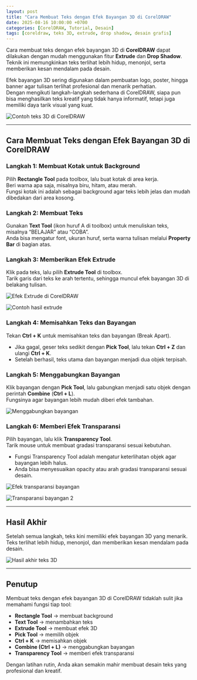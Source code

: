 ```yaml
---
layout: post
title: "Cara Membuat Teks dengan Efek Bayangan 3D di CorelDRAW"
date: 2025-08-16 10:00:00 +0700
categories: [CorelDRAW, Tutorial, Desain]
tags: [coreldraw, teks 3D, extrude, drop shadow, desain grafis]
---
```


Cara membuat teks dengan efek bayangan 3D di **CorelDRAW** dapat dilakukan dengan mudah menggunakan fitur **Extrude** dan **Drop Shadow**.  
Teknik ini memungkinkan teks terlihat lebih hidup, menonjol, serta memberikan kesan mendalam pada desain.  

Efek bayangan 3D sering digunakan dalam pembuatan logo, poster, hingga banner agar tulisan terlihat profesional dan menarik perhatian.  
Dengan mengikuti langkah-langkah sederhana di CorelDRAW, siapa pun bisa menghasilkan teks kreatif yang tidak hanya informatif, tetapi juga memiliki daya tarik visual yang kuat.  

![Contoh teks 3D di CorelDRAW](https://blogger.googleusercontent.com/img/a/AVvXsEgtAD3r0wxWdNfnT1x6tapkfdzVmPhMtMrBswGsUbUVU6xl48lg4EkLfgkE_3hhc8cURzw0IbPYGFZZ-RsWSrg9OZ2fIo2MM_XUr2uQAvovlL_cjtj_whKcg2pvEOwbZIIBlzDZEGn5y1Yz4-DYY5z2rC3SF6WJcvk2F3xpoowsDXGPaAdfOuJoH4GtFuyg)

---

## Cara Membuat Teks dengan Efek Bayangan 3D di CorelDRAW

### Langkah 1: Membuat Kotak untuk Background
Pilih **Rectangle Tool** pada toolbox, lalu buat kotak di area kerja.  
Beri warna apa saja, misalnya biru, hitam, atau merah.  
Fungsi kotak ini adalah sebagai background agar teks lebih jelas dan mudah dibedakan dari area kosong.

### Langkah 2: Membuat Teks
Gunakan **Text Tool** (ikon huruf A di toolbox) untuk menuliskan teks, misalnya “BELAJAR” atau “COBA”.  
Anda bisa mengatur font, ukuran huruf, serta warna tulisan melalui **Property Bar** di bagian atas.

### Langkah 3: Memberikan Efek Extrude
Klik pada teks, lalu pilih **Extrude Tool** di toolbox.  
Tarik garis dari teks ke arah tertentu, sehingga muncul efek bayangan 3D di belakang tulisan.  

![Efek Extrude di CorelDRAW](https://blogger.googleusercontent.com/img/a/AVvXsEiF3yUv_W7jAzAmKsAzmE_1fcUsM1evixx4VaEYJ8xAJYmNBfOdBW0Nbd0N4FSAtyEnR5adTY5AhnRLdtMKbnLQWEXvODUUChgAYQula3ti0LXDYuZg2ijLzIf9-CgAxmrYEGQ6bVHeaQX2d6itiu3shY6FcFyNaaJxBfCfpKDKWMXv5DR1t_cYuJy6D3jS)

![Contoh hasil extrude](https://blogger.googleusercontent.com/img/a/AVvXsEhQb_K9La0tt83gSAjFE3Nenrxyvjx1uHqkXsPJ_7aYeZnXkM3W-dfNmm4Fq48PX_2Hke1_kIZfJ2F95qLCxKcd7ZKN9KwOJrLL-N8Rl2sus8Zc9nY_ldXIbdMgnshwbjWVadasvTzCetEozZxCEaudBUIBbK6CelOo-mU9JiFm-WT3d3olJ_L0UbKQ9f99)

### Langkah 4: Memisahkan Teks dan Bayangan
Tekan **Ctrl + K** untuk memisahkan teks dan bayangan (Break Apart).  

- Jika gagal, geser teks sedikit dengan **Pick Tool**, lalu tekan **Ctrl + Z** dan ulangi **Ctrl + K**.  
- Setelah berhasil, teks utama dan bayangan menjadi dua objek terpisah.

### Langkah 5: Menggabungkan Bayangan
Klik bayangan dengan **Pick Tool**, lalu gabungkan menjadi satu objek dengan perintah **Combine** (**Ctrl + L**).  
Fungsinya agar bayangan lebih mudah diberi efek tambahan.  

![Menggabungkan bayangan](https://blogger.googleusercontent.com/img/a/AVvXsEhDhvMxhSETsWFhxep2ukt8d2RmUPjN43kFo9TQLGGT5XPtFi_kTc6vgdUAdIxTs2a1KodIuSBxQcvDoltJvHlIQnHe9KYLgu5oxocpA8yiYLb8qrhUun8mcl2nMtgRNQ29-hRz0F0KWWNh5hi1-61oImJIaNK8MNNLMhhwBneRDC2HDSwPk1ZJKeU0qClv)

### Langkah 6: Memberi Efek Transparansi
Pilih bayangan, lalu klik **Transparency Tool**.  
Tarik mouse untuk membuat gradasi transparansi sesuai kebutuhan.  

- Fungsi Transparency Tool adalah mengatur keterlihatan objek agar bayangan lebih halus.  
- Anda bisa menyesuaikan opacity atau arah gradasi transparansi sesuai desain.  

![Efek transparansi bayangan](https://blogger.googleusercontent.com/img/a/AVvXsEif6cgFWlo8qGK8egbLs5jXKSAzK_jWPMUuQvZZ96JPv2sL7YU1xCvKnfw7EJKsXRLprte4JUOqk-A2cPAM10WwfuSWxZRNB3RT1BZeVaGWeSNlG96PikTD5VADlvqhTbG_gvAS1KCujPbkO5S5SvnpPWylXYMIG7GOfYwUWFgJl1WOVVbMPTsHkLBc5E-m)

![Transparansi bayangan 2](https://blogger.googleusercontent.com/img/a/AVvXsEgoquU422WNF59JVZTLcQBgjFQ5Be206O4eS2UaeH0HRZRGvujUTNMqBdtObKSNumWHg3XSQuSnh4oN4lfgJ4mQEQmuQ14I6TKD1fg0FuCBwFshjtWfDCn1DChRHsyBVx5sNoP3tLWkfyQynfHeC7VtTOkaPCFBGBwzZ7mGIZMlBw6UlVVq4nR22HDs6fMT)

---

## Hasil Akhir
Setelah semua langkah, teks kini memiliki efek bayangan 3D yang menarik.  
Teks terlihat lebih hidup, menonjol, dan memberikan kesan mendalam pada desain.  

![Hasil akhir teks 3D](https://blogger.googleusercontent.com/img/a/AVvXsEhcm_Kl7k_pQgjg7qsmgd9O5PkELuMC5XZNCskfOjfv-PZs1qf2yMwXG_8NPZv-s67HlWe5QPqqE667py7TQalestrTJN-kkD_bzshe9xcFUccjJ5E65Vo6LCmh3PQKUECVG51ijix0JpI0UdcoW7iHMwd4xme7lF3cVfkXUQ4hHC6bJb8kILQJrCduPXZi)

---

## Penutup
Membuat teks dengan efek bayangan 3D di CorelDRAW tidaklah sulit jika memahami fungsi tiap tool:  

- **Rectangle Tool** → membuat background  
- **Text Tool** → menambahkan teks  
- **Extrude Tool** → membuat efek 3D  
- **Pick Tool** → memilih objek  
- **Ctrl + K** → memisahkan objek  
- **Combine (Ctrl + L)** → menggabungkan bayangan  
- **Transparency Tool** → memberi efek transparansi  

Dengan latihan rutin, Anda akan semakin mahir membuat desain teks yang profesional dan kreatif.
